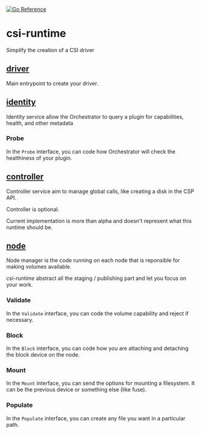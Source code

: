 [![Go Reference](https://pkg.go.dev/badge/github.com/guilhem/csi-runtime.svg)](https://pkg.go.dev/github.com/guilhem/csi-runtime)

# csi-runtime

Simplify the creation of a CSI driver

## [driver](https://pkg.go.dev/github.com/guilhem/csi-runtime/driver)

Main entrypoint to create your driver.

## [identity](https://pkg.go.dev/github.com/guilhem/csi-runtime/identity)

Identity service allow the Orchestrator to query a plugin for capabilities, health, and other metadata

### Probe

In the `Probe` interface, you can code how Orchestrator will check the healthiness of your plugin.

## [controller](https://pkg.go.dev/github.com/guilhem/csi-runtime/controller)

Controller service aim to manage global calls, like creating a disk in the CSP API.

Controller is optional.

Current implementation is more than alpha and doesn't represent what this runtime should be.

## [node](https://pkg.go.dev/github.com/guilhem/csi-runtime/node)

Node manager is the code running on each node that is reponsible for making volumes available.

_csi-runtime_ abstract all the staging / publishing part and let you focus on your work.

### Validate

In the `Validate` interface, you can code the volume capability and reject if necessary.

### Block

In the `Block` interface, you can code how you are attaching and detaching the block device on the node.

### Mount

In the `Mount` interface, you can send the options for mounting a filesystem.
It can be the previous device or something else (like fuse).

### Populate

In the `Populate` interface, you can create any file you want in a particular path.
